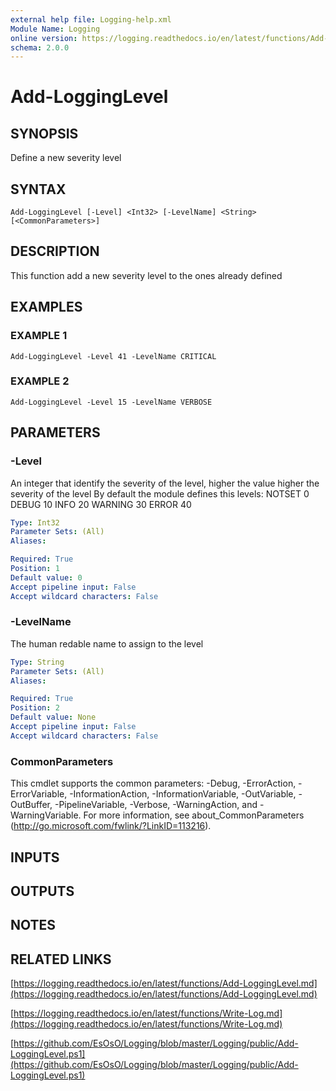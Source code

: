 ```yaml
---
external help file: Logging-help.xml
Module Name: Logging
online version: https://logging.readthedocs.io/en/latest/functions/Add-LoggingLevel.md
schema: 2.0.0
---
```


# Add-LoggingLevel

## SYNOPSIS
Define a new severity level

## SYNTAX

```
Add-LoggingLevel [-Level] <Int32> [-LevelName] <String> [<CommonParameters>]
```

## DESCRIPTION
This function add a new severity level to the ones already defined

## EXAMPLES

### EXAMPLE 1
```
Add-LoggingLevel -Level 41 -LevelName CRITICAL
```

### EXAMPLE 2
```
Add-LoggingLevel -Level 15 -LevelName VERBOSE
```

## PARAMETERS

### -Level
An integer that identify the severity of the level, higher the value higher the severity of the level
By default the module defines this levels:
NOTSET   0
DEBUG   10
INFO    20
WARNING 30
ERROR   40

```yaml
Type: Int32
Parameter Sets: (All)
Aliases:

Required: True
Position: 1
Default value: 0
Accept pipeline input: False
Accept wildcard characters: False
```

### -LevelName
The human redable name to assign to the level

```yaml
Type: String
Parameter Sets: (All)
Aliases:

Required: True
Position: 2
Default value: None
Accept pipeline input: False
Accept wildcard characters: False
```

### CommonParameters
This cmdlet supports the common parameters: -Debug, -ErrorAction, -ErrorVariable, -InformationAction, -InformationVariable, -OutVariable, -OutBuffer, -PipelineVariable, -Verbose, -WarningAction, and -WarningVariable.
For more information, see about_CommonParameters (http://go.microsoft.com/fwlink/?LinkID=113216).

## INPUTS

## OUTPUTS

## NOTES

## RELATED LINKS

[https://logging.readthedocs.io/en/latest/functions/Add-LoggingLevel.md](https://logging.readthedocs.io/en/latest/functions/Add-LoggingLevel.md)

[https://logging.readthedocs.io/en/latest/functions/Write-Log.md](https://logging.readthedocs.io/en/latest/functions/Write-Log.md)

[https://github.com/EsOsO/Logging/blob/master/Logging/public/Add-LoggingLevel.ps1](https://github.com/EsOsO/Logging/blob/master/Logging/public/Add-LoggingLevel.ps1)


